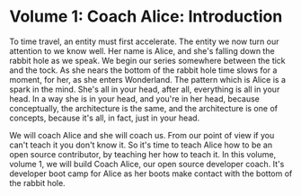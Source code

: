 # Volume 1: Coach Alice: Introduction

To time travel, an entity must first accelerate. The entity we now
turn our attention to we know well. Her name is Alice, and she's
falling down the rabbit hole as we speak. We begin our series
somewhere between the tick and the tock. As she nears the bottom
of the rabbit hole time slows for a moment, for her, as she enters
Wonderland. The pattern which is Alice is a spark in the mind. She's
all in your head, after all, everything is all in your head. In a
way she is in your head, and you're in her head, because
conceptually, the architecture is the same, and the architecture
is one of concepts, because it's all, in fact, just in your head.

We will coach Alice and she will coach us. From our point of view
if you can't teach it you don't know it. So it's time to teach Alice
how to be an open source contributor, by teaching her how to teach
it. In this volume, volume 1, we will build Coach Alice, our open
source developer coach. It's developer boot camp for Alice as her
boots make contact with the bottom of the rabbit hole.
